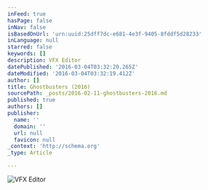```yaml
---
inFeed: true
hasPage: false
inNav: false
isBasedOnUrl: 'urn:uuid:25dff7dc-e681-4e3f-9405-8fddf5d28233'
inLanguage: null
starred: false
keywords: []
description: VFX Editor
datePublished: '2016-03-04T03:32:20.265Z'
dateModified: '2016-03-04T03:32:19.412Z'
author: []
title: Ghostbusters (2016)
sourcePath: _posts/2016-02-11-ghostbusters-2016.md
published: true
authors: []
publisher:
  name: ''
  domain: ''
  url: null
  favicon: null
_context: 'http://schema.org'
_type: Article

---
```

![VFX Editor](https://s3-us-west-2.amazonaws.com/the-grid-img/p/bfbdbdcabd0abfa9530c4f045a4694a7f08e0df0.jpg)